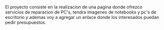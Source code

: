 El proyecto consiste en la realizacion de una pagina donde ofrezco servicios de reparacion de PC's, tendra imagenes de notebooks y pc's de escritorio y ademas voy a agregar un enlace donde los interesados puedan pedir presupuestos.
